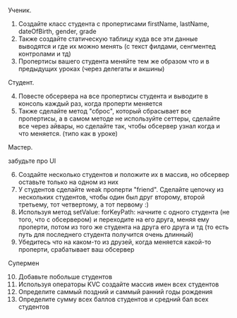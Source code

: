 Ученик.

1. Создайте класс студента с пропертисами firstName, lastName, dateOfBirth, gender, grade
2. Также создайте статическую таблицу куда все эти данные выводятся и где их можно менять (с текст филдами, сенгментед контролами и тд)
3. Пропертисы вашего студента меняйте тем же образом что и в предыдущих уроках (через делегаты и акшины)



Студент.

4. Повесте обсервера на все пропертисы студента и выводите в консоль каждый раз, когда проперти меняется 
5. Также сделайте метод "сброс", который сбрасывает все пропертисы, а в самом методе не используйте сеттеры, сделайте все через айвары, но сделайте так, чтобы обсервер узнал когда и что меняется. (типо как в уроке)

Мастер.

забудьте про UI

6. Создайте несколько студентов и положите их в массив, но обсервер оставьте только на одном из них
7. У студентов сделайте weak проперти "friend". Сделайте цепочку из нескольких студентов, чтобы один был друг второму, второй третьему, тот четвертому, а тот первому :)
8. Используя метод setValue: forKeyPath: начните с одного студента (не того, что с обсервером) и переходите на его друга, меняя ему проперти, потом из того же студента на друга его друга и тд (то есть путь для последнего студента получится очень длинный)
9. Убедитесь что на каком-то из друзей, когда меняется какой-то проперти, срабатывает ваш обсервер

Супермен

10. Добавьте побольше студентов
11. Используя операторы KVC создайте массив имен всех студентов
12. Определите саммый поздний и саммый ранний годы рождения
13. Определите сумму всех баллов студентов и средний бал всех студентов
